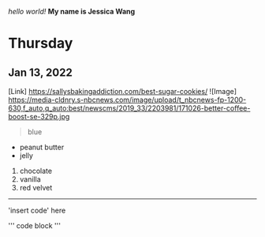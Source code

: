 *hello world!*
**My name is Jessica Wang**
# Thursday
## Jan 13, 2022
[Link] https://sallysbakingaddiction.com/best-sugar-cookies/
![Image] https://media-cldnry.s-nbcnews.com/image/upload/t_nbcnews-fp-1200-630,f_auto,q_auto:best/newscms/2019_33/2203981/171026-better-coffee-boost-se-329p.jpg
> blue
* peanut butter
* jelly
1. chocolate
2. vanilla
3. red velvet

---
'insert code' here

'''
code block
'''
